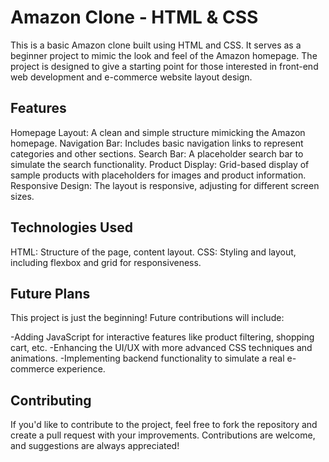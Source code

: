 # __Amazon Clone - HTML & CSS__
This is a basic Amazon clone built using HTML and CSS. It serves as a beginner project to mimic the look and feel of the Amazon homepage. The project is designed to give a starting point for those interested in front-end web development and e-commerce website layout design.

## __Features__
Homepage Layout: A clean and simple structure mimicking the Amazon homepage.
Navigation Bar: Includes basic navigation links to represent categories and other sections.
Search Bar: A placeholder search bar to simulate the search functionality.
Product Display: Grid-based display of sample products with placeholders for images and product information.
Responsive Design: The layout is responsive, adjusting for different screen sizes.

## __Technologies Used__
HTML: Structure of the page, content layout.
CSS: Styling and layout, including flexbox and grid for responsiveness.

## __Future Plans__
This project is just the beginning! Future contributions will include:

-Adding JavaScript for interactive features like product filtering, shopping cart, etc.
-Enhancing the UI/UX with more advanced CSS techniques and animations.
-Implementing backend functionality to simulate a real e-commerce experience.

## __Contributing__
If you'd like to contribute to the project, feel free to fork the repository and create a pull request with your improvements. Contributions are welcome, and suggestions are always appreciated!







